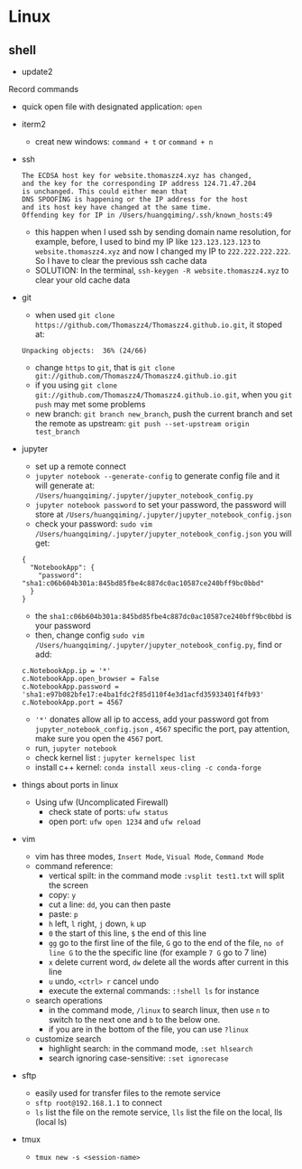 # Linux


## shell
* update2


Record commands
* quick open file with designated application: `open` 

* iterm2
	* creat new windows: `command + t` or `command + n`

* ssh
	```shell
	The ECDSA host key for website.thomaszz4.xyz has changed,
	and the key for the corresponding IP address 124.71.47.204
	is unchanged. This could either mean that
	DNS SPOOFING is happening or the IP address for the host
	and its host key have changed at the same time.
	Offending key for IP in /Users/huangqiming/.ssh/known_hosts:49
	```
	* this happen when I used ssh by sending domain name resolution, for example, before, I used to bind my IP like `123.123.123.123` to `website.thomaszz4.xyz` and now I changed my IP to `222.222.222.222`. So I have to clear the previous ssh cache data
	* SOLUTION: In the terminal, `ssh-keygen -R website.thomaszz4.xyz` to clear your old cache data

* git
	* when used `git clone https://github.com/Thomaszz4/Thomaszz4.github.io.git`, it stoped at:
	```shell
	Unpacking objects:  36% (24/66)
	```
	* change `https` to `git`, that is `git clone git://github.com/Thomaszz4/Thomaszz4.github.io.git`
	* if you using `git clone git://github.com/Thomaszz4/Thomaszz4.github.io.git`, when you `git push` may met some problems
	* new branch: `git branch new_branch`, push the current branch and set the remote as upstream: `git push --set-upstream origin test_branch`

* jupyter
	* set up a remote connect
	* `jupyter notebook --generate-config` to generate config file and it will generate at: `/Users/huangqiming/.jupyter/jupyter_notebook_config.py`
	* `jupyter notebook password` to set your password, the password will store at `/Users/huangqiming/.jupyter/jupyter_notebook_config.json`
	* check your password: `sudo vim /Users/huangqiming/.jupyter/jupyter_notebook_config.json` you will get:
	```shell
	{
	  "NotebookApp": {
	    "password": "sha1:c06b604b301a:845bd85fbe4c887dc0ac10587ce240bff9bc0bbd"
	  }
	}
	```
	* the `sha1:c06b604b301a:845bd85fbe4c887dc0ac10587ce240bff9bc0bbd` is your password
	* then, change config `sudo vim /Users/huangqiming/.jupyter/jupyter_notebook_config.py`, find or add:
	```shell
	c.NotebookApp.ip = '*'
	c.NotebookApp.open_browser = False
	c.NotebookApp.password = 'sha1:e97b082bfe17:e4ba1fdc2f85d110f4e3d1acfd35933401f4fb93'
	c.NotebookApp.port = 4567
	```
	* `'*'` donates allow all ip to access, add your password got from `jupyter_notebook_config.json` , `4567` specific the port, pay attention, make sure you open the `4567` port.
	* run, `jupyter notebook`
	* check kernel list : `jupyter kernelspec list`
	* install c++ kernel: `conda install xeus-cling -c conda-forge`

* things about ports in linux
	* Using ufw (Uncomplicated Firewall)
		* check state of ports: `ufw status`
		* open port: `ufw open 1234` and `ufw reload`

* vim
	* vim has three modes, `Insert Mode`, `Visual Mode`, `Command Mode`
	* command reference:
		* vertical spilt: in the command mode `:vsplit test1.txt` will split the screen
		* copy: `y`
		* cut a line: `dd`, you can then paste
		* paste: `p`
		* `h` left, `l` right, `j` down, `k` up
		* `0` the start of this line, `$` the end of this line
		* `gg` go to the first line of the file, `G` go to the end of the file, `no of line G` to the the specific line (for example `7 G` go to 7 line)
		* `x` delete current word, `dw` delete all the words after current in this line
		* `u` undo, `<ctrl> r` cancel undo
		* execute the external commands: `:!shell ls` for instance
	* search operations
		* in the command mode, `/linux` to search linux, then use `n` to switch to the next one and `b` to the below one.
		* if you are in the bottom of the file, you can use `?linux`
	* customize search
		* highlight search: in the command mode, `:set hlsearch`
		* search ignoring case-sensitive: `:set ignorecase`

* sftp
	* easily used for transfer files to the remote service
	* `sftp root@192.168.1.1` to connect
	* `ls` list the file on the remote service, `lls` list the file on the local, lls (local ls)

* tmux 
	* `tmux new -s <session-name>`















